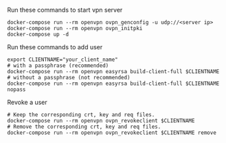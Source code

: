 Run these commands to start vpn server
```
docker-compose run --rm openvpn ovpn_genconfig -u udp://<server ip>
docker-compose run --rm openvpn ovpn_initpki
docker-compose up -d
```

Run these commands to add user 
```
export CLIENTNAME="your_client_name"
# with a passphrase (recommended)
docker-compose run --rm openvpn easyrsa build-client-full $CLIENTNAME
# without a passphrase (not recommended)
docker-compose run --rm openvpn easyrsa build-client-full $CLIENTNAME nopass
```


Revoke a user

```
# Keep the corresponding crt, key and req files.
docker-compose run --rm openvpn ovpn_revokeclient $CLIENTNAME
# Remove the corresponding crt, key and req files.
docker-compose run --rm openvpn ovpn_revokeclient $CLIENTNAME remove
```